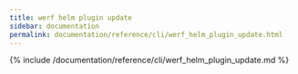 ```yaml
---
title: werf helm plugin update
sidebar: documentation
permalink: documentation/reference/cli/werf_helm_plugin_update.html
---
```


{% include /documentation/reference/cli/werf_helm_plugin_update.md %}
